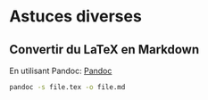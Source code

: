# Astuces diverses

## Convertir du LaTeX en Markdown

En utilisant Pandoc: [Pandoc](http://pandoc.org/)

``` bash
pandoc -s file.tex -o file.md
```